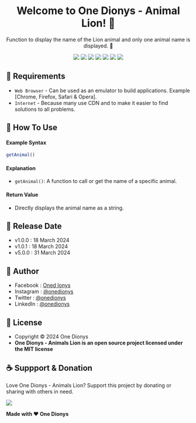 <h1 align="center">Welcome to One Dionys - Animal Lion! 👋 </h1>

<p align="center">Function to display the name of the Lion animal and only one animal name is displayed. 💖 </p>

<p align="center">
<img src="https://img.shields.io/github/contributors/onedionys/onedionys-animal-lion?style=flat-square">
<img src="https://img.shields.io/github/issues/onedionys/onedionys-animal-lion?style=flat-square">
<img src="https://img.shields.io/github/stars/onedionys/onedionys-animal-lion?style=flat-square"> 
<img src="https://img.shields.io/github/forks/onedionys/onedionys-animal-lion?style=flat-square">
<img src="https://img.shields.io/github/last-commit/onedionys/onedionys-animal-lion.svg?style=flat-square">
<img src="https://img.shields.io/github/languages/code-size/onedionys/onedionys-animal-lion?style=flat-square">
<img src="https://img.shields.io/github/license/onedionys/onedionys-animal-lion?style=flat-square">
</p>

## 💾 Requirements

* `Web Browser` - Can be used as an emulator to build applications. Example [Chrome, Firefox, Safari & Opera].
* `Internet` - Because many use CDN and to make it easier to find solutions to all problems.

## 🎯 How To Use

#### Example Syntax

```javascript
getAnimal()
```

#### Explanation

* `getAnimal()`: A function to call or get the name of a specific animal.

#### Return Value

* Directly displays the animal name as a string.

## 📆 Release Date

* v1.0.0 : 18 March 2024
* v1.0.1 : 18 March 2024
* v5.0.0 : 31 March 2024

## 🧑 Author

* Facebook : <a href="https://www.facebook.com/theonedionys"> Oned Ionys</a>
* Instagram : <a href="https://www.instagram.com/onedionys/"> @onedionys</a>
* Twitter : <a href="https://twitter.com/onedionys"> @onedionys</a>
* LinkedIn :  <a href="https://www.linkedin.com/in/onedionys/"> @onedionys</a>

## 📝 License

* Copyright © 2024 One Dionys
* **One Dionys - Animals Lion is an open source project licensed under the MIT license**

## ☕️ Suppport & Donation

Love One Dionys - Animals Lion? Support this project by donating or sharing with others in need.

<a href="https://www.buymeacoffee.com/onedionys"><img src="https://img.shields.io/badge/Buy_Me_A_Coffee-FFDD00?style=for-the-badge&logo=buy-me-a-coffee&logoColor=black"/> </a>

**Made with ❤️ One Dionys**
